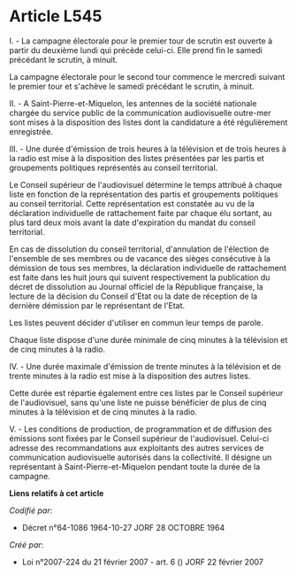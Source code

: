 # Article L545

I. - La campagne électorale pour le premier tour de scrutin est ouverte à partir du deuxième lundi qui précède celui-ci. Elle
prend fin le samedi précédant le scrutin, à minuit.

La campagne électorale pour le second tour commence le mercredi suivant le premier tour et s'achève le samedi précédant le
scrutin, à minuit.

II. - A Saint-Pierre-et-Miquelon, les antennes de la société nationale chargée du service public de la communication
audiovisuelle outre-mer sont mises à la disposition des listes dont la candidature a été régulièrement enregistrée.

III. - Une durée d'émission de trois heures à la télévision et de trois heures à la radio est mise à la disposition des
listes présentées par les partis et groupements politiques représentés au conseil territorial.

Le Conseil supérieur de l'audiovisuel détermine le temps attribué à chaque liste en fonction de la représentation des partis
et groupements politiques au conseil territorial. Cette représentation est constatée au vu de la déclaration individuelle de
rattachement faite par chaque élu sortant, au plus tard deux mois avant la date d'expiration du mandat du conseil
territorial.

En cas de dissolution du conseil territorial, d'annulation de l'élection de l'ensemble de ses membres ou de vacance des
sièges consécutive à la démission de tous ses membres, la déclaration individuelle de rattachement est faite dans les huit
jours qui suivent respectivement la publication du décret de dissolution au Journal officiel de la République française, la
lecture de la décision du Conseil d'Etat ou la date de réception de la dernière démission par le représentant de l'Etat.

Les listes peuvent décider d'utiliser en commun leur temps de parole.

Chaque liste dispose d'une durée minimale de cinq minutes à la télévision et de cinq minutes à la radio.

IV. - Une durée maximale d'émission de trente minutes à la télévision et de trente minutes à la radio est mise à la
disposition des autres listes.

Cette durée est répartie également entre ces listes par le Conseil supérieur de l'audiovisuel, sans qu'une liste ne puisse
bénéficier de plus de cinq minutes à la télévision et de cinq minutes à la radio.

V. - Les conditions de production, de programmation et de diffusion des émissions sont fixées par le Conseil supérieur de
l'audiovisuel. Celui-ci adresse des recommandations aux exploitants des autres services de communication audiovisuelle
autorisés dans la collectivité. Il désigne un représentant à Saint-Pierre-et-Miquelon pendant toute la durée de la campagne.

**Liens relatifs à cet article**

_Codifié par_:

  - Décret n°64-1086 1964-10-27 JORF 28 OCTOBRE 1964

_Créé par_:

  - Loi n°2007-224 du 21 février 2007 - art. 6 () JORF 22 février 2007
